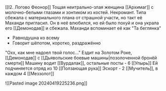 [[I2. Логово Феонор]]
Тощая неитрально-злая женщина [[Архимаг]] с молочно-белыми глазами и зонтиком из костей. Некромант.
Типа сбежала с материального плана от страшной участи, но такт её Маханди пригласил. Он в неё влюбился, но ей было похуй и она украла его [[Демонодав]] и сбежала.
Маханди вспоминает её как "Та беглянка"

- Равнодушна ко всему
- Говорит шёпотом, коротко, раздражённо

"Охх, как мне надоел твой голос..."
Ездит на Золотом Роке, [[Демонодав]] с [[Дьявольские боевые машины|позолоченной бронёй смерти]]
Машину водит [[Вурдалак]], остальные посты - 6 [[Упырь]]
Ей подчиняется отряд из 10 [[Ползающая рука]]
Эскорт - 2 [[Мучитель]], в каждом 4 [[Меззолот]]

![[Pasted image 20240419225236.png]]